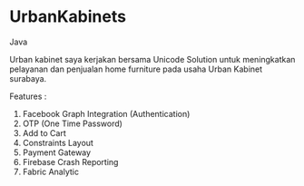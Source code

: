 # UrbanKabinets
Java

Urban kabinet saya kerjakan bersama Unicode Solution untuk meningkatkan pelayanan
dan penjualan home furniture pada usaha Urban Kabinet surabaya.

Features :
1. Facebook Graph Integration (Authentication)
2. OTP (One Time Password)
3. Add to Cart
4. Constraints Layout
5. Payment Gateway
6. Firebase Crash Reporting
5. Fabric Analytic

